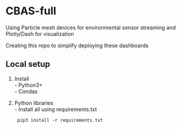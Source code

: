 # CBAS-full
Using Particle mesh devices for environmental sensor streaming and Plotly/Dash for visualization

Creating this repo to simplify deploying these dashboards

## Local setup  

  1. Install     
    - Python3+  
    - Condas
   
  2. Python libraries  
    - Install all using requirements.txt  
      <pre><code> pip3 install -r requirements.txt
      
      </code></pre>

